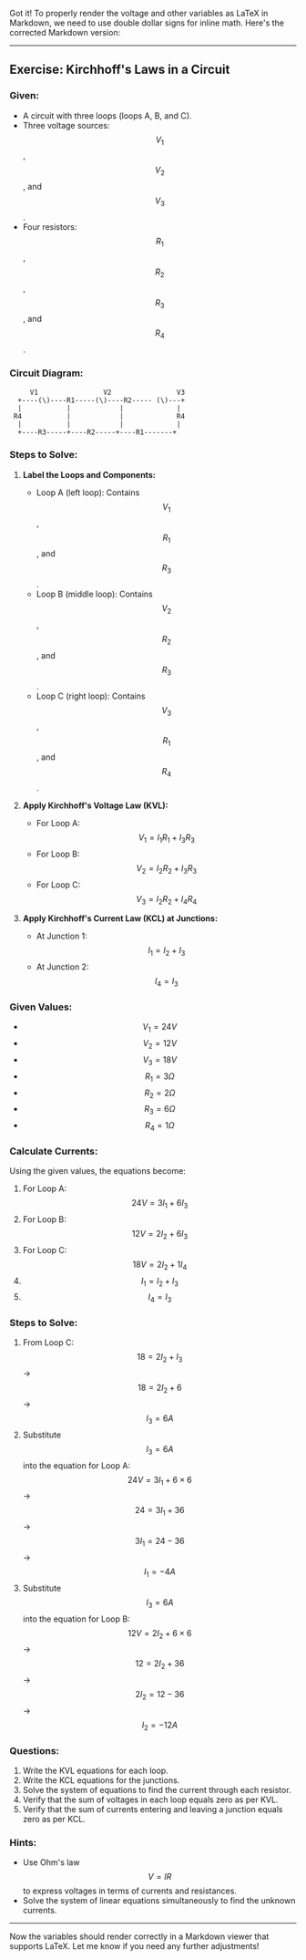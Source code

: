Got it! To properly render the voltage and other variables as LaTeX in Markdown, we need to use double dollar signs for inline math. Here's the corrected Markdown version:

---

## Exercise: Kirchhoff's Laws in a Circuit

### Given:
- A circuit with three loops (loops A, B, and C).
- Three voltage sources: $$V_1$$, $$V_2$$, and $$V_3$$.
- Four resistors: $$R_1$$, $$R_2$$, $$R_3$$, and $$R_4$$.

### Circuit Diagram:
```
     V1                V2                V3
  +----(\)----R1-----(\)----R2----- (\)---+
  |           |            |             |
 R4           |            |             R4
  |           |            |             |
  +----R3-----+----R2-----+----R1-------+
```

### Steps to Solve:

1. **Label the Loops and Components:**
   - Loop A (left loop): Contains $$V_1$$, $$R_1$$, and $$R_3$$.
   - Loop B (middle loop): Contains $$V_2$$, $$R_2$$, and $$R_3$$.
   - Loop C (right loop): Contains $$V_3$$, $$R_1$$, and $$R_4$$.

2. **Apply Kirchhoff's Voltage Law (KVL):**
   - For Loop A: $$V_1 = I_1 R_1 + I_3 R_3$$
   - For Loop B: $$V_2 = I_2 R_2 + I_3 R_3$$
   - For Loop C: $$V_3 = I_2 R_2 + I_4 R_4$$

3. **Apply Kirchhoff's Current Law (KCL) at Junctions:**
   - At Junction 1: $$I_1 = I_2 + I_3$$
   - At Junction 2: $$I_4 = I_3$$

### Given Values:
- $$V_1 = 24V$$
- $$V_2 = 12V$$
- $$V_3 = 18V$$
- $$R_1 = 3\Omega$$
- $$R_2 = 2\Omega$$
- $$R_3 = 6\Omega$$
- $$R_4 = 1\Omega$$

### Calculate Currents:
Using the given values, the equations become:
1. For Loop A: $$24V = 3I_1 + 6I_3$$
2. For Loop B: $$12V = 2I_2 + 6I_3$$
3. For Loop C: $$18V = 2I_2 + 1I_4$$
4. $$I_1 = I_2 + I_3$$
5. $$I_4 = I_3$$

### Steps to Solve:
1. From Loop C: $$18 = 2I_2 + I_3$$ -> $$18 = 2I_2 + 6$$ -> $$I_3 = 6A$$
2. Substitute $$I_3 = 6A$$ into the equation for Loop A: $$24V = 3I_1 + 6 \times 6$$ -> $$24 = 3I_1 + 36$$ -> $$3I_1 = 24 - 36$$ -> $$I_1 = -4A$$
3. Substitute $$I_3 = 6A$$ into the equation for Loop B: $$12V = 2I_2 + 6 \times 6$$ -> $$12 = 2I_2 + 36$$ -> $$2I_2 = 12 - 36$$ -> $$I_2 = -12A$$

### Questions:
1. Write the KVL equations for each loop.
2. Write the KCL equations for the junctions.
3. Solve the system of equations to find the current through each resistor.
4. Verify that the sum of voltages in each loop equals zero as per KVL.
5. Verify that the sum of currents entering and leaving a junction equals zero as per KCL.

### Hints:
- Use Ohm's law $$V = IR$$ to express voltages in terms of currents and resistances.
- Solve the system of linear equations simultaneously to find the unknown currents.

---

Now the variables should render correctly in a Markdown viewer that supports LaTeX. Let me know if you need any further adjustments!
